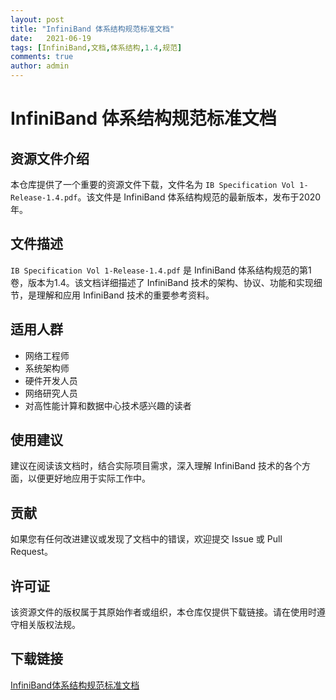```yaml
---
layout: post
title: "InfiniBand 体系结构规范标准文档"
date:   2021-06-19
tags: [InfiniBand,文档,体系结构,1.4,规范]
comments: true
author: admin
---
```

# InfiniBand 体系结构规范标准文档

## 资源文件介绍

本仓库提供了一个重要的资源文件下载，文件名为 `IB Specification Vol 1-Release-1.4.pdf`。该文件是 InfiniBand 体系结构规范的最新版本，发布于2020年。

## 文件描述

`IB Specification Vol 1-Release-1.4.pdf` 是 InfiniBand 体系结构规范的第1卷，版本为1.4。该文档详细描述了 InfiniBand 技术的架构、协议、功能和实现细节，是理解和应用 InfiniBand 技术的重要参考资料。

## 适用人群

- 网络工程师
- 系统架构师
- 硬件开发人员
- 网络研究人员
- 对高性能计算和数据中心技术感兴趣的读者

## 使用建议

建议在阅读该文档时，结合实际项目需求，深入理解 InfiniBand 技术的各个方面，以便更好地应用于实际工作中。

## 贡献

如果您有任何改进建议或发现了文档中的错误，欢迎提交 Issue 或 Pull Request。

## 许可证

该资源文件的版权属于其原始作者或组织，本仓库仅提供下载链接。请在使用时遵守相关版权法规。

## 下载链接

[InfiniBand体系结构规范标准文档](https://pan.quark.cn/s/e6ff6289b62b)